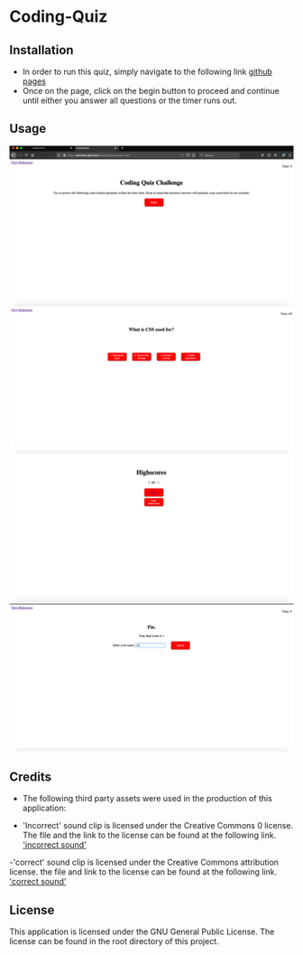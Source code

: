 # Coding-Quiz

## Installation 


* In order to run this quiz, simply navigate to the following link [github pages](https://JEmnetu.github.io/Coding-Quiz/index.html)
* Once on the page, click on the begin button to proceed and continue until either you answer all questions or the timer runs out.


## Usage


![Home page](./assets/images/Homepage.png)
![Questions](./assets/images/Questions.png)
![Scores](./assets/images/Scores.png)
![end page](./assets/images/End.png)


## Credits


* The following third party assets were used in the production of this application:

- 'Incorrect' sound clip  is licensed under the Creative Commons 0 license. The file and the link to the license can be found at the following link.
['incorrect sound'](https://freesound.org/people/themusicalnomad/sounds/253886/)


-'correct' sound clip is licensed under the Creative  Commons attribution license. the file and link to the license can be found at the following link. 
['correct sound'](https://freesound.org/people/Bertrof/sounds/351564/)


## License

This application is licensed under the GNU General Public License. The license can be found in the root directory of this project.






